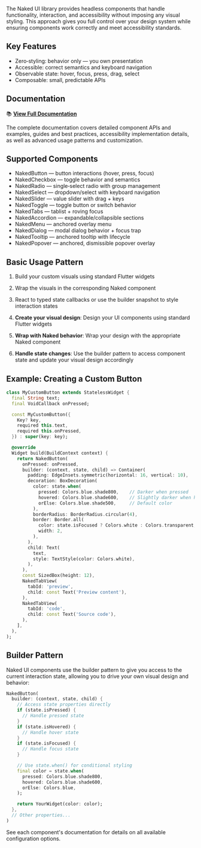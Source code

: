 The Naked UI library provides headless components that handle functionality, interaction, and accessibility without imposing any visual styling. This approach gives you full control over your design system while ensuring components work correctly and meet accessibility standards.

## Key Features

- Zero‑styling: behavior only — you own presentation
- Accessible: correct semantics and keyboard navigation
- Observable state: hover, focus, press, drag, select
- Composable: small, predictable APIs

## Documentation

📚 **[View Full Documentation](https://docs.page/btwld/naked_ui)**

The complete documentation covers detailed component APIs and examples, guides and best practices, accessibility implementation details, as well as advanced usage patterns and customization.

## Supported Components

- NakedButton — button interactions (hover, press, focus)
- NakedCheckbox — toggle behavior and semantics
- NakedRadio — single‑select radio with group management
- NakedSelect — dropdown/select with keyboard navigation
- NakedSlider — value slider with drag + keys
- NakedToggle — toggle button or switch behavior
- NakedTabs — tablist + roving focus
- NakedAccordion — expandable/collapsible sections
- NakedMenu — anchored overlay menu
- NakedDialog — modal dialog behavior + focus trap
- NakedTooltip — anchored tooltip with lifecycle
- NakedPopover — anchored, dismissible popover overlay

## Basic Usage Pattern

1. Build your custom visuals using standard Flutter widgets
2. Wrap the visuals in the corresponding Naked component
3. React to typed state callbacks or use the builder snapshot to style interaction states

1. **Create your visual design**: Design your UI components using standard Flutter widgets
2. **Wrap with Naked behavior**: Wrap your design with the appropriate Naked component
3. **Handle state changes**: Use the builder pattern to access component state and update your visual design accordingly

## Example: Creating a Custom Button

```dart
class MyCustomButton extends StatelessWidget {
  final String text;
  final VoidCallback onPressed;

  const MyCustomButton({
    Key? key,
    required this.text,
    required this.onPressed,
  }) : super(key: key);

  @override
  Widget build(BuildContext context) {
    return NakedButton(
      onPressed: onPressed,
      builder: (context, state, child) => Container(
        padding: EdgeInsets.symmetric(horizontal: 16, vertical: 10),
        decoration: BoxDecoration(
          color: state.when(
            pressed: Colors.blue.shade800,    // Darker when pressed
            hovered: Colors.blue.shade600,    // Slightly darker when hovered
            orElse: Colors.blue.shade500,     // Default color
          ),
          borderRadius: BorderRadius.circular(4),
          border: Border.all(
            color: state.isFocused ? Colors.white : Colors.transparent,
            width: 2,
          ),
        ),
        child: Text(
          text,
          style: TextStyle(color: Colors.white),
        ),
      ),
      const SizedBox(height: 12),
      NakedTabView(
        tabId: 'preview',
        child: const Text('Preview content'),
      ),
      NakedTabView(
        tabId: 'code',
        child: const Text('Source code'),
      ),
    ],
  ),
);
```

## Builder Pattern

Naked UI components use the builder pattern to give you access to the current interaction state, allowing you to drive your own visual design and behavior:

```dart
NakedButton(
  builder: (context, state, child) {
    // Access state properties directly
    if (state.isPressed) {
      // Handle pressed state
    }
    if (state.isHovered) {
      // Handle hover state
    }
    if (state.isFocused) {
      // Handle focus state
    }

    // Use state.when() for conditional styling
    final color = state.when(
      pressed: Colors.blue.shade800,
      hovered: Colors.blue.shade600,
      orElse: Colors.blue,
    );

    return YourWidget(color: color);
  },
  // Other properties...
)
```
See each component's documentation for details on all available configuration options.

